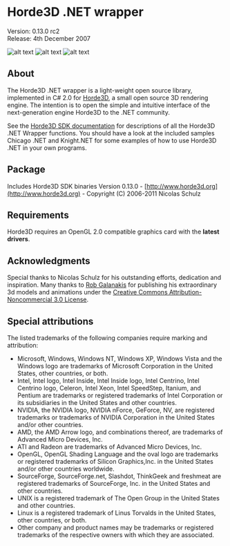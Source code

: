 Horde3D .NET wrapper
====================
Version: 0.13.0 rc2<br/>
Release: 4th December 2007<br/>

![alt text](https://github.com/burkhardm/Horde3D-.NET-wrapper/master/screenshots/screenshot01.jpg "Ship X")
![alt text](https://github.com/burkhardm/Horde3D-.NET-wrapper/master/screenshots/screenshot02.jpg "Knight")
![alt text](https://github.com/burkhardm/Horde3D-.NET-wrapper/master/screenshots/screenshot03.jpg "Chicago")

About
--------------------------------------------------------------------------------
The Horde3D .NET wrapper is a light-weight open source library, implemented in C# 2.0 for [Horde3D](http://www.horde3d.org), a small open source 3D rendering engine.
The intention is to open the simple and intuitive interface of the next-generation engine Horde3D to the .NET community.

See the [Horde3D SDK documentation](http://www.horde3d.org/docs/manual.html) for descriptions of all the Horde3D .NET Wrapper functions. 
You should have a look at the included samples Chicago .NET and Knight.NET for some examples of how to use Horde3D .NET in your own programs.

Package
--------------------------------------------------------------------------------
Includes Horde3D SDK binaries Version 0.13.0 - [http://www.horde3d.org](http://www.horde3d.org) - Copyright (C) 2006-2011 Nicolas Schulz

Requirements
--------------------------------------------------------------------------------
Horde3D requires an OpenGL 2.0 compatible graphics card with the **latest drivers**.

Acknowledgments
--------------------------------------------------------------------------------
Special thanks to Nicolas Schulz for his outstanding efforts, dedication and inspiration. Many thanks to [Rob Galanakis](http://robg3d.com/downloads.html) for publishing his extraordinary 3d models and animations under the [Creative Commons Attribution-Noncommercial 3.0 License](http://creativecommons.org/licenses/by-nc/3.0/).

Special attributions
--------------------------------------------------------------------------------
The listed trademarks of the following companies require marking and attribution:
 * Microsoft, Windows, Windows NT, Windows XP, Windows Vista and the Windows logo are trademarks of Microsoft Corporation in the United States, other countries, or both.
 * Intel, Intel logo, Intel Inside, Intel Inside logo, Intel Centrino, Intel Centrino logo, Celeron, Intel Xeon, Intel SpeedStep, Itanium, and Pentium are trademarks or registered trademarks of Intel Corporation or its subsidiaries in the United States and other countries.
 * NVIDIA, the NVIDIA logo, NVIDIA nForce, GeForce, NV, are registered trademarks or trademarks of NVIDIA Corporation in the United States and/or other countries. 
 * AMD, the AMD Arrow logo, and combinations thereof, are trademarks of Advanced Micro Devices, Inc.
 * ATI and Radeon are trademarks of Advanced Micro Devices, Inc.
 * OpenGL, OpenGL Shading Language and the oval logo are trademarks or registered trademarks of Silicon Graphics,Inc. in the United States and/or other countries worldwide.
 * SourceForge, SourceForge.net, Slashdot, ThinkGeek and freshmeat are registered trademarks of SourceForge, Inc. in the United States and other countries.
 * UNIX is a registered trademark of The Open Group in the United States and other countries.
 * Linux is a registered trademark of Linus Torvalds in the United States, other countries, or both.
 * Other company and product names may be trademarks or registered trademarks of the respective owners with which they are associated.